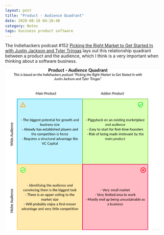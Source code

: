 ```yaml
---
layout: post
title: "Product - Audience Quadrant"
date: 2020-08-10 04:18:40
category: Notes
tags: business product software
---
```

The Indiehackers podcast #152 [Picking the Right Market to Get Started In with Justin Jackson and Tyler Tringas](https://www.indiehackers.com/podcast/152-tyler-tringas-and-justin-jackson) lays out this relationship quadrant between a product and the audience, which I think is a very important when thinking about a software business.

![product-audience-fit](/img/wp-content/uploads/2020/08/product-audience-fit.png)
